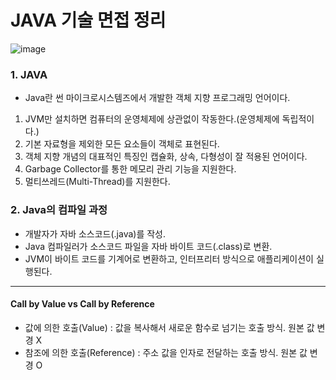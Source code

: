 # JAVA 기술 면접 정리

![image](https://user-images.githubusercontent.com/43642411/124565122-a924bc00-de7c-11eb-869e-ced546b38355.png)


### 1. JAVA
- Java란 썬 마이크로시스템즈에서 개발한 객체 지향 프로그래밍 언어이다.

1. JVM만 설치하면 컴퓨터의 운영체제에 상관없이 작동한다.(운영체제에 독립적이다.) </br>
2. 기본 자료형을 제외한 모든 요소들이 객체로 표현된다.</br>
3. 객체 지향 개념의 대표적인 특징인 캡슐화, 상속, 다형성이 잘 적용된 언어이다.</br>
4. Garbage Collector를 통한 메모리 관리 기능을 지원한다.</br>
5. 멀티쓰레드(Multi-Thread)를 지원한다.

### 2. Java의 컴파일 과정
- 개발자가 자바 소스코드(.java)를 작성.
- Java 컴파일러가 소스코드 파일을 자바 바이트 코드(.class)로 변환.
- JVM이 바이트 코드를 기계어로 변환하고, 인터프리터 방식으로 애플리케이션이 실행된다.

---

#### Call by Value vs Call by Reference
* 값에 의한 호출(Value) : 값을 복사해서 새로운 함수로 넘기는 호출 방식. 원본 값 변경 X
* 참조에 의한 호출(Reference) : 주소 값을 인자로 전달하는 호출 방식. 원본 값 변경 O
